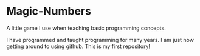 # Magic-Numbers
A little game I use when teaching basic programming concepts.

I have programmed and taught programming for many years.  I am just now getting around to using github.  This is my first repository!
